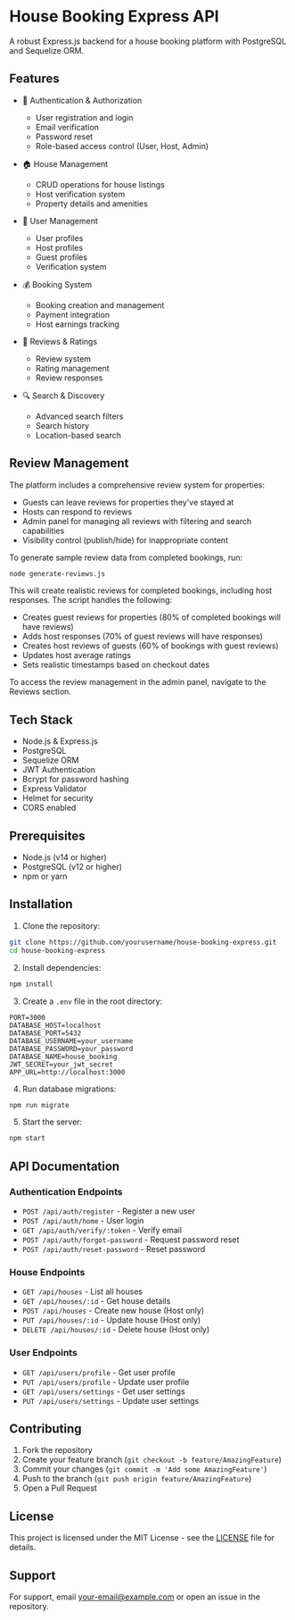# House Booking Express API

A robust Express.js backend for a house booking platform with PostgreSQL and Sequelize ORM.

## Features

- 🔐 Authentication & Authorization
  - User registration and login
  - Email verification
  - Password reset
  - Role-based access control (User, Host, Admin)

- 🏠 House Management
  - CRUD operations for house listings
  - Host verification system
  - Property details and amenities

- 👥 User Management
  - User profiles
  - Host profiles
  - Guest profiles
  - Verification system

- 💰 Booking System
  - Booking creation and management
  - Payment integration
  - Host earnings tracking

- 📝 Reviews & Ratings
  - Review system
  - Rating management
  - Review responses

- 🔍 Search & Discovery
  - Advanced search filters
  - Search history
  - Location-based search

## Review Management

The platform includes a comprehensive review system for properties:

- Guests can leave reviews for properties they've stayed at
- Hosts can respond to reviews
- Admin panel for managing all reviews with filtering and search capabilities
- Visibility control (publish/hide) for inappropriate content

To generate sample review data from completed bookings, run:

```bash
node generate-reviews.js
```

This will create realistic reviews for completed bookings, including host responses. The script handles the following:

- Creates guest reviews for properties (80% of completed bookings will have reviews)
- Adds host responses (70% of guest reviews will have responses)
- Creates host reviews of guests (60% of bookings with guest reviews)
- Updates host average ratings
- Sets realistic timestamps based on checkout dates

To access the review management in the admin panel, navigate to the Reviews section.

## Tech Stack

- Node.js & Express.js
- PostgreSQL
- Sequelize ORM
- JWT Authentication
- Bcrypt for password hashing
- Express Validator
- Helmet for security
- CORS enabled

## Prerequisites

- Node.js (v14 or higher)
- PostgreSQL (v12 or higher)
- npm or yarn

## Installation

1. Clone the repository:
```bash
git clone https://github.com/yourusername/house-booking-express.git
cd house-booking-express
```

2. Install dependencies:
```bash
npm install
```

3. Create a `.env` file in the root directory:
```env
PORT=3000
DATABASE_HOST=localhost
DATABASE_PORT=5432
DATABASE_USERNAME=your_username
DATABASE_PASSWORD=your_password
DATABASE_NAME=house_booking
JWT_SECRET=your_jwt_secret
APP_URL=http://localhost:3000
```

4. Run database migrations:
```bash
npm run migrate
```

5. Start the server:
```bash
npm start
```

## API Documentation

### Authentication Endpoints

- `POST /api/auth/register` - Register a new user
- `POST /api/auth/home` - User login
- `GET /api/auth/verify/:token` - Verify email
- `POST /api/auth/forgot-password` - Request password reset
- `POST /api/auth/reset-password` - Reset password

### House Endpoints

- `GET /api/houses` - List all houses
- `GET /api/houses/:id` - Get house details
- `POST /api/houses` - Create new house (Host only)
- `PUT /api/houses/:id` - Update house (Host only)
- `DELETE /api/houses/:id` - Delete house (Host only)

### User Endpoints

- `GET /api/users/profile` - Get user profile
- `PUT /api/users/profile` - Update user profile
- `GET /api/users/settings` - Get user settings
- `PUT /api/users/settings` - Update user settings

## Contributing

1. Fork the repository
2. Create your feature branch (`git checkout -b feature/AmazingFeature`)
3. Commit your changes (`git commit -m 'Add some AmazingFeature'`)
4. Push to the branch (`git push origin feature/AmazingFeature`)
5. Open a Pull Request

## License

This project is licensed under the MIT License - see the [LICENSE](LICENSE) file for details.

## Support

For support, email your-email@example.com or open an issue in the repository. 